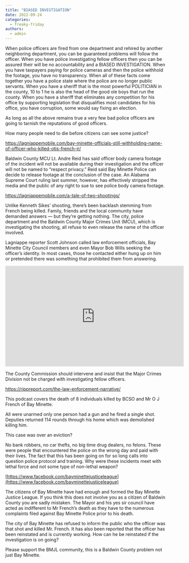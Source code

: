 ```yaml
---
title: "BIASED INVESTIGATION"
date: 2022-09-24
categories: 
  - freaky-friday
authors: 
  - admin
---
```


When police officers are fired from one department and rehired by another neighboring department, you can be guaranteed problems will follow the officer. When you have police investigating fellow officers then you can be assured their will be no accountability and a BIASED INVESTIGATION. When you have taxpayers paying for police cameras and then the police withhold the footage, you have no transparency. When all of these facts come together you have a police state where the police are no longer public servants. When you have a sheriff that is the most powerful POLITICIAN in the county, 10 to 1 he is also the head of the good ole boys that run the county. When you have a sheriff that eliminates any competition for his office by supporting legislation that disqualifies most candidates for his office, you have corruption, some would say fixing an election.

As long as all the above remains true a very few bad police officers are going to tarnish the reputations of good officers.

How many people need to die before citizens can see some justice?

https://lagniappemobile.com/bay-minette-officials-still-withholding-name-of-officer-who-killed-otis-french-jr/

Baldwin County MCU Lt. Andre Reid has said officer body camera footage of the incident will not be available during their investigation and the officer will not be named to “respect privacy.” Reid said Bay Minette Police can decide to release footage at the conclusion of the case. An Alabama Supreme Court ruling last summer, however, has effectively stripped the media and the public of any right to sue to see police body camera footage.

https://lagniappemobile.com/a-tale-of-two-shootings/

Unlike Kenneth Sikes’ shooting, there’s been backlash stemming from French being killed. Family, friends and the local community have demanded answers — but they’re getting nothing. The city, police department and the Baldwin County Major Crimes Unit (MCU), which is investigating the shooting, all refuse to even release the name of the officer involved.

Lagniappe reporter Scott Johnson called law enforcement officials, Bay Minette City Council members and even Mayor Bob Wills seeking the officer’s identity. In most cases, those he contacted either hung up on him or pretended there was something that prohibited them from answering.

<iframe width="560" height="315" src="https://www.youtube.com/embed/7tfBjn" frameborder="0" allowfullscreen></iframe>

The County Commission should intervene and insist that the Major Crimes Division not be charged with investigating fellow officers.

https://rippreport.com/the-law-enforcement-narrative/

This podcast covers the death of 8 individuals killed by BCSO and Mr O J French of Bay Minette.

All were unarmed only one person had a gun and he fired a single shot. Deputies returned 114 rounds through his home which was demolished killing him.

This case was over an eviction?

No bank robbers, no car thefts, no big time drug dealers, no felons. These were people that encountered the police on the wrong day and paid with their lives. The fact that this has been going on for so long calls into question police protocol and training. Why were these incidents meet with lethal force and not some type of non-lethal weapon?

[https://www.facebook.com/bayminettejusticeleague](https://www.facebook.com/bayminettejusticeleague)

The citizens of Bay Minette have had enough and formed the Bay Minette Justice League. If you think this does not involve you as a citizen of Baldwin County you are sadly mistaken. The Mayor and his yes sir council have acted as indifferent to Mr French’s death as they have to the numerous complaints filed against Bay Minette Police prior to his death.

The city of Bay Minette has refused to inform the public who the officer was that shot and killed Mr. French. It has also been reported that the officer has been reinstated and is currently working. How can he be reinstated if the investigation is on going?

Please support the BMJL community, this is a Baldwin County problem not just Bay Minette.
